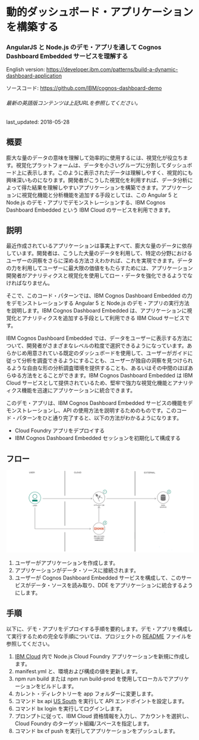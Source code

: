 # 動的ダッシュボード・アプリケーションを構築する

### AngularJS と Node.js のデモ・アプリを通して Cognos Dashboard Embedded サービスを理解する

English version: https://developer.ibm.com/patterns/build-a-dynamic-dashboard-application
  
ソースコード: https://github.com/IBM/cognos-dashboard-demo

###### 最新の英語版コンテンツは上記URLを参照してください。
last_updated: 2018-05-28

 
## 概要

膨大な量のデータの意味を理解して効率的に使用するには、視覚化が役立ちます。視覚化プラットフォームは、データを小さいグループに分割してダッシュボード上に表示します。このように表示されたデータは理解しやすく、視覚的にも興味深いものになります。開発者がこうした視覚化を利用すれば、データ分析によって得た結果を理解しやすいアプリケーションを構築できます。アプリケーションに視覚化機能と分析機能を追加する手段としては、この Angular 5 と Node.js のデモ・アプリでデモンストレーションする、IBM Cognos Dashboard Embedded という IBM Cloud のサービスを利用できます。

## 説明

最近作成されているアプリケーションは事実上すべて、膨大な量のデータに依存しています。開発者は、こうした大量のデータを利用して、特定の分野におけるユーザーの洞察をさらに深める方法さえわかれば、これを実現できます。データの力を利用してユーザーに最大限の価値をもたらすためには、アプリケーション開発者がアナリティクスと視覚化を使用してロー・データを強化できるようでなければなりません。

そこで、このコード・パターンでは、IBM Cognos Dashboard Embedded の力をデモンストレーションする Angular 5 と Node.js のデモ・アプリの実行方法を説明します。IBM Cognos Dashboard Embedded は、アプリケーションに視覚化とアナリティクスを追加する手段として利用できる IBM Cloud サービスです。

IBM Cognos Dashboard Embedded では、データをユーザーに表示する方法について、開発者がさまざまなレベルの粒度で選択できるようになっています。あらかじめ用意されている既定のダッシュボードを使用して、ユーザーがガイドに従って分析を調査できるようにすることも、ユーザーが独自の洞察を見つけられるような自由な形の分析調査環境を提供することも、あるいはその中間のほぼあらゆる方法をとることができます。IBM Cognos Dashboard Embedded は IBM Cloud サービスとして提供されているため、堅牢で強力な視覚化機能とアナリティクス機能を迅速にアプリケーションに統合できます。

このデモ・アプリは、IBM Cognos Dashboard Embedded サービスの機能をデモンストレーションし、API の使用方法を説明するためのものです。このコード・パターンをひと通り完了すると、以下の方法がわかるようになります。

* Cloud Foundry アプリをデプロイする
* IBM Cognos Dashboard Embedded セッションを初期化して構成する

## フロー

![angular dynamic dashboard フローチャート](./images/1650-arch.png)

1. ユーザーがアプリケーションを作成します。
2. アプリケーションがデータ・ソースに接続されます。
3. ユーザーが Cognos Dashboard Embedded サービスを構成して、このサービスがデータ・ソースを読み取り、DDE をアプリケーションに統合するようにします。

## 手順

以下に、デモ・アプリをデプロイする手順を要約します。デモ・アプリを構成して実行するための完全な手順については、プロジェクトの [README](https://github.com/IBM/cognos-dashboard-demo/blob/master/README.md) ファイルを参照してください。

1. [IBM Cloud](https://cloud.ibm.com/?cm_sp=ibmdev-_-developer-patterns-_-cloudreg) 内で Node.js Cloud Foundry アプリケーションを新規に作成します。
1. manifest.yml と、環境および構成の値を更新します。
1. npm run build または npm run build-prod を使用してローカルでアプリケーションをビルドします。
1. カレント・ディレクトリーを app フォルダーに変更します。
1. コマンド bx api [US South](https://api.ng.bluemix.net) を実行して API エンドポイントを設定します。
1. コマンド bx login を実行してログインします。
1. プロンプトに従って、IBM Cloud 資格情報を入力し、アカウントを選択し、Cloud Foundry のターゲット組織/スペースを指定します。
1. コマンド bx cf push を実行してアプリケーションをプッシュします。

